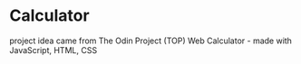 # Calculator
project idea came from The Odin Project (TOP)
Web Calculator - made with JavaScript, HTML, CSS


